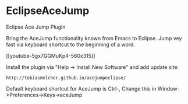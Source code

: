 # EclipseAceJump
Eclipse Ace Jump Plugin

Bring the AceJump functionality known from Emacs to Eclipse. Jump vey fast via keyboard shortcut to the beginning of a word.

[[youtube-5gx7GGMuKp4-560x315]]

Install the plugin via "Help -> Install New Software" and add update site:

````
http://tobiasmelcher.github.io/acejumpeclipse/
````
Default keyboard shortcut for AceJump is Ctrl-,
Change this in Window->Preferences->Keys->aceJump
